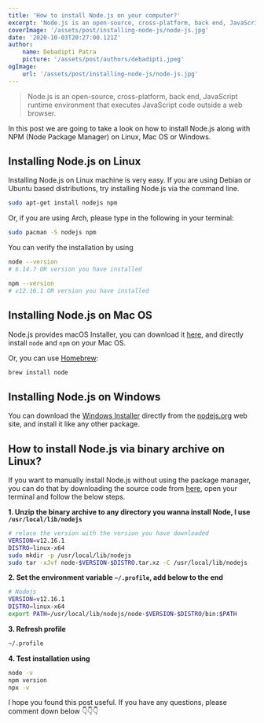 ```yaml
---
title: 'How to install Node.js on your computer?'
excerpt: 'Node.js is an open-source, cross-platform, back end, JavaScript runtime environment that executes JavaScript code outside a web browser. In this post we are going to take a look on how to install Node.js along with NPM (Node Package Manager) on Linux, Mac OS or Windows.'
coverImage: '/assets/post/installing-node-js/node-js.jpg'
date: '2020-10-03T20:27:00.121Z'
author:
    name: Debadipti Patra
    picture: '/assets/post/authors/debadipti.jpeg'
ogImage:
    url: '/assets/post/installing-node-js/node-js.jpg'
---
```


> Node.js is an open-source, cross-platform, back end, JavaScript runtime environment that executes JavaScript code outside a web browser.

In this post we are going to take a look on how to install Node.js along with NPM (Node Package Manager) on Linux, Mac OS or Windows.

## Installing Node.js on Linux

Installing Node.js on Linux machine is very easy. If you are using Debian or Ubuntu based distributions, try installing Node.js via the command line.

```bash
sudo apt-get install nodejs npm
```

Or, if you are using Arch, please type in the following in your terminal:

```bash
sudo pacman -S nodejs npm
```

You can verify the installation by using

```bash
node --version
# 6.14.7 OR version you have installed

npm --version
# v12.16.1 OR version you have installed
```

## Installing Node.js on Mac OS

Node.js provides macOS Installer, you can download it [here](https://nodejs.org/en/download/), and directly install `node` and `npm` on your Mac OS.

Or, you can use [Homebrew](https://brew.sh/):

```bash
brew install node
```

## Installing Node.js on Windows

You can download the [Windows Installer](https://nodejs.org/en/#home-downloadhead) directly from the [nodejs.org](https://nodejs.org/) web site, and install it like any other package.

## How to install Node.js via binary archive on Linux?

If you want to manually install Node.js without using the package manager, you can do that by downloading the source code from [here](https://nodejs.org/en/download/), open your terminal and follow the below steps.

**1. Unzip the binary archive to any directory you wanna install Node, I use `/usr/local/lib/nodejs`**

```bash
# relace the version with the version you have downloaded
VERSION=v12.16.1
DISTRO=linux-x64
sudo mkdir -p /usr/local/lib/nodejs
sudo tar -xJvf node-$VERSION-$DISTRO.tar.xz -C /usr/local/lib/nodejs
```

**2. Set the environment variable `~/.profile`, add below to the end**

```bash
# Nodejs
VERSION=v12.16.1
DISTRO=linux-x64
export PATH=/usr/local/lib/nodejs/node-$VERSION-$DISTRO/bin:$PATH
```

**3. Refresh profile**

```bash
~/.profile
```

**4. Test installation using**

```bash
node -v
npm version
npx -v
```

I hope you found this post useful. If you have any questions, please comment down below 👇👇👇
